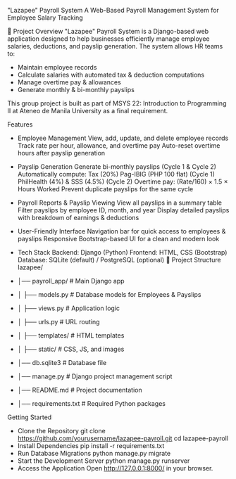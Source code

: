 "Lazapee" Payroll System
A Web-Based Payroll Management System for Employee Salary Tracking

📌 Project Overview
"Lazapee" Payroll System is a Django-based web application designed to help businesses efficiently manage employee salaries, deductions, and payslip generation. The system allows HR teams to:
- Maintain employee records
- Calculate salaries with automated tax & deduction computations
- Manage overtime pay & allowances
- Generate monthly & bi-monthly payslips

This group project is built as part of MSYS 22: Introduction to Programming II at Ateneo de Manila University as a final requirement.

Features
- Employee Management
View, add, update, and delete employee records
Track rate per hour, allowance, and overtime pay
Auto-reset overtime hours after payslip generation

- Payslip Generation
Generate bi-monthly payslips (Cycle 1 & Cycle 2)
Automatically compute:
Tax (20%)
Pag-IBIG (PHP 100 flat) (Cycle 1)
PhilHealth (4%) & SSS (4.5%) (Cycle 2)
Overtime pay: (Rate/160) × 1.5 × Hours Worked
Prevent duplicate payslips for the same cycle

- Payroll Reports & Payslip Viewing
View all payslips in a summary table
Filter payslips by employee ID, month, and year
Display detailed payslips with breakdown of earnings & deductions

- User-Friendly Interface
Navigation bar for quick access to employees & payslips
Responsive Bootstrap-based UI for a clean and modern look

- Tech Stack
Backend: Django (Python)
Frontend: HTML, CSS (Bootstrap)
Database: SQLite (default) / PostgreSQL (optional)
📂 Project Structure
lazapee/
- │── payroll_app/         # Main Django app
- │   ├── models.py        # Database models for Employees & Payslips
- │   ├── views.py         # Application logic
- │   ├── urls.py          # URL routing
- │   ├── templates/       # HTML templates
- │   ├── static/          # CSS, JS, and images
- │── db.sqlite3           # Database file
- │── manage.py            # Django project management script
- │── README.md            # Project documentation
- │── requirements.txt     # Required Python packages

Getting Started
- Clone the Repository
git clone https://github.com/yourusername/lazapee-payroll.git
cd lazapee-payroll
- Install Dependencies
pip install -r requirements.txt
- Run Database Migrations
python manage.py migrate
- Start the Development Server
python manage.py runserver
- Access the Application
Open http://127.0.0.1:8000/ in your browser.
